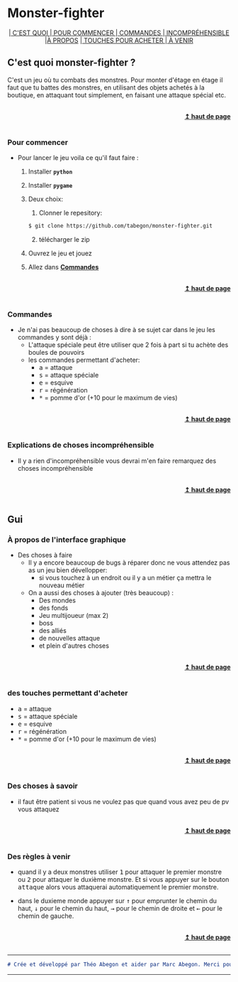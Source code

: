 # Monster-fighter
<div align = "center">
 |<a href="## C'est quoi monster-fighter ?"> C'EST QUOI </a>
 |<a href="### Pour commencer"> POUR COMMENCER </a>
 |<a href="### Commandes"> COMMANDES </a>
 |<a href="### Explications de choses incompréhensible"> INCOMPRÉHENSIBLE </a>
 |<a href="### À propos de l'interface graphique
">À PROPOS</a>
 |<a href="### des touches permettant d'acheter"> TOUCHES POUR ACHETER </a>
 |<a href="### Des règles à venir"> À VENIR </a>
 </div>

## C'est quoi monster-fighter ?
C'est un jeu où tu combats des monstres. Pour monter d'étage en étage il faut que tu battes des monstres, en utilisant des objets achetés à la boutique, en attaquant tout simplement, en faisant une attaque spécial etc.

<br/>
<div align = "right">
    <b> <a href="#----"> ↥ haut de page </a> </b>
</div>
<br/>

### Pour commencer
- Pour lancer le jeu voila ce qu'il faut faire :
    1. Installer __```python```__

    2. Installer __```pygame```__

    3. Deux choix:
        1. Clonner le repesitory:
        ```bash
        $ git clone https://github.com/tabegon/monster-fighter.git
        ```

        2. télécharger le zip

    4. Ouvrez le jeu et jouez

    5. Allez dans <b> <a href="### Commandes"> Commandes </a> </b>

<br/>
<div align = "right">
    <b> <a href="#----"> ↥ haut de page </a> </b>
</div>
<br/>

### Commandes
- Je n'ai pas beaucoup de choses à dire à se sujet car dans le jeu les commandes y sont déjà :
    - L'attaque spéciale peut être utiliser que 2 fois à part si tu achète des boules de pouvoirs
    - les commandes permettant d'acheter:
        - <kbd>a</kbd> = attaque
        - <kbd>s</kbd> = attaque spéciale
        - <kbd>e</kbd> = esquive
        - <kbd>r</kbd> = régénération
        - <kbd>*</kbd> = pomme d'or (+10 pour le maximum de vies)

<br/>
<div align = "right">
    <b> <a href="#----"> ↥ haut de page </a> </b>
</div>
<br/>

### Explications de choses incompréhensible
- Il y a rien d'incompréhensible vous devrai m'en faire remarquez des choses incompréhensible

<br/>
<div align = "right">
    <b> <a href="#----"> ↥ haut de page </a> </b>
</div>
<br/>

## Gui

### À propos de l'interface graphique
- Des choses à faire
    - Il y a encore beaucoup de bugs à réparer donc ne vous attendez pas as un jeu bien dévellopper:
        - si vous touchez à un endroit ou il y a un métier ça mettra le nouveau métier
    - On a aussi des choses à ajouter (très beaucoup) :
        - Des mondes
        - des fonds
        - Jeu multijoueur (max 2)
        - boss
        - des alliés
        - de nouvelles attaque
        - et plein d'autres choses

<br/>
<div align = "right">
    <b> <a href="#----"> ↥ haut de page </a> </b>
</div>
<br/>

### des touches permettant d'acheter
- <kbd>a</kbd> = attaque
- <kbd>s</kbd> = attaque spéciale
- <kbd>e</kbd> = esquive
- <kbd>r</kbd> = régénération
- <kbd>*</kbd> = pomme d'or (+10 pour le maximum de vies)

<br/>
<div align = "right">
    <b> <a href="#----"> ↥ haut de page </a> </b>
</div>
<br/>

### Des choses à savoir
- il faut être patient si vous ne voulez pas que quand vous avez peu de pv vous attaquez

<br/>
<div align = "right">
    <b> <a href="#----"> ↥ haut de page </a> </b>
</div>
<br/>

### Des règles à venir
- quand il y a deux monstres utiliser <kbd>1</kbd> pour attaquer le premier monstre ou <kbd>2</kbd> pour attaquer le duxième monstre. Et si vous appuyer sur le bouton <kbd>attaque</kbd> alors vous attaquerai automatiquement le premier monstre.

- dans le duxieme monde appuyer sur <kbd>&uarr;</kbd> pour emprunter le chemin du haut, <kbd>&darr;</kbd> pour le chemin du haut, <kbd>&rarr;</kbd> pour le chemin de droite et <kbd>&larr;</kbd> pour le chemin de gauche.

<br/>
<div align = "right">
    <b> <a href="#----"> ↥ haut de page </a> </b>
</div>
<br/>

***
```markdown
# Crée et développé par Théo Abegon et aider par Marc Abegon. Merci pour tous.
```  
***
